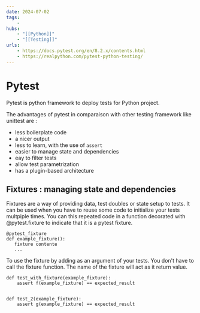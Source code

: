 ```yaml
---
date: 2024-07-02
tags:
    -
hubs:
    - "[[Python]]"
    - "[[Testing]]"
urls:
    - https://docs.pytest.org/en/8.2.x/contents.html
    - https://realpython.com/pytest-python-testing/
---
```


# Pytest 

Pytest is python framework to deploy tests for Python project.

The advantages of pytest in comparaison with other testing framework like unittest are :
 - less boilerplate code
 - a nicer output
 - less to learn, with the use of `assert`
 - easier to manage state and dependencies
 - eay to filter tests
 - allow test parametrization
 - has a plugin-based architecture


 ## Fixtures : managing state and dependencies

 Fixtures are a way of providing data, test doubles or state setup to tests.
 It can be used when you have to reuse some code to initialize your tests multpiple times. You can this repeated code in a function
 decorated with @pytest.fixture to indicate that it is a pytest fixture.
 ```
 @pytest_fixture
 def example_fixture():
    fixture contente
    ...
 ```

To use the fixture by adding as an argument of your tests. You don't have to call the fixture function. The name of the fixture will act as it return value.
```
def test_with_fixture(example_fixture):
    assert f(example_fixture) == expected_result


def test_2(example_fixture):
    assert g(example_fixture) == expected_result
```
